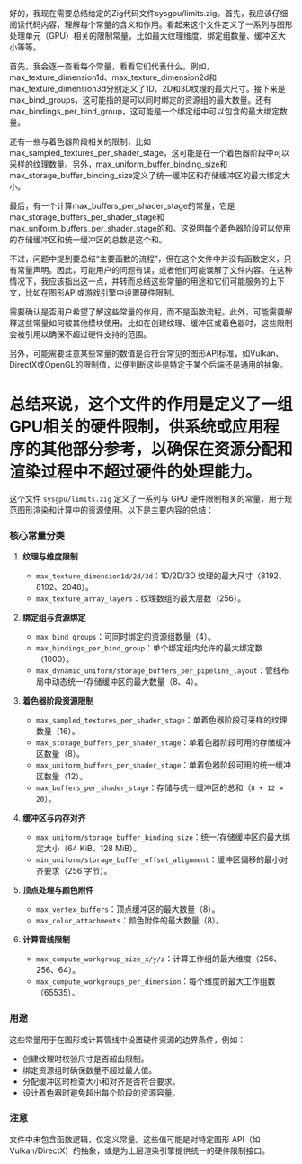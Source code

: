 好的，我现在需要总结给定的Zig代码文件sysgpu/limits.zig。首先，我应该仔细阅读代码内容，理解每个常量的含义和作用。看起来这个文件定义了一系列与图形处理单元（GPU）相关的限制常量，比如最大纹理维度、绑定组数量、缓冲区大小等等。

首先，我会逐一查看每个常量，看看它们代表什么。例如，max_texture_dimension1d、max_texture_dimension2d和max_texture_dimension3d分别定义了1D、2D和3D纹理的最大尺寸。接下来是max_bind_groups，这可能指的是可以同时绑定的资源组的最大数量。还有max_bindings_per_bind_group，这可能是一个绑定组中可以包含的最大绑定数量。

还有一些与着色器阶段相关的限制，比如max_sampled_textures_per_shader_stage，这可能是在一个着色器阶段中可以采样的纹理数量。另外，max_uniform_buffer_binding_size和max_storage_buffer_binding_size定义了统一缓冲区和存储缓冲区的最大绑定大小。

最后，有一个计算max_buffers_per_shader_stage的常量，它是max_storage_buffers_per_shader_stage和max_uniform_buffers_per_shader_stage的和。这说明每个着色器阶段可以使用的存储缓冲区和统一缓冲区的总数是这个和。

不过，问题中提到要总结“主要函数的流程”，但在这个文件中并没有函数定义，只有常量声明。因此，可能用户的问题有误，或者他们可能误解了文件内容。在这种情况下，我应该指出这一点，并转而总结这些常量的用途和它们可能服务的上下文，比如在图形API或游戏引擎中设置硬件限制。

需要确认是否用户希望了解这些常量的作用，而不是函数流程。此外，可能需要解释这些常量如何被其他模块使用，比如在创建纹理、缓冲区或着色器时，这些限制会被引用以确保不超过硬件支持的范围。

另外，可能需要注意某些常量的数值是否符合常见的图形API标准，如Vulkan、DirectX或OpenGL的限制值，以便判断这些是特定于某个后端还是通用的抽象。

总结来说，这个文件的作用是定义了一组GPU相关的硬件限制，供系统或应用程序的其他部分参考，以确保在资源分配和渲染过程中不超过硬件的处理能力。
================================================
这个文件 `sysgpu/limits.zig` 定义了一系列与 GPU 硬件限制相关的常量，用于规范图形渲染和计算中的资源使用。以下是主要内容的总结：

### **核心常量分类**
1. **纹理与维度限制**
   - `max_texture_dimension1d/2d/3d`：1D/2D/3D 纹理的最大尺寸（8192、8192、2048）。
   - `max_texture_array_layers`：纹理数组的最大层数（256）。

2. **绑定组与资源绑定**
   - `max_bind_groups`：可同时绑定的资源组数量（4）。
   - `max_bindings_per_bind_group`：单个绑定组内允许的最大绑定数（1000）。
   - `max_dynamic_uniform/storage_buffers_per_pipeline_layout`：管线布局中动态统一/存储缓冲区的最大数量（8、4）。

3. **着色器阶段资源限制**
   - `max_sampled_textures_per_shader_stage`：单着色器阶段可采样的纹理数量（16）。
   - `max_storage_buffers_per_shader_stage`：单着色器阶段可用的存储缓冲区数量（8）。
   - `max_uniform_buffers_per_shader_stage`：单着色器阶段可用的统一缓冲区数量（12）。
   - `max_buffers_per_shader_stage`：存储与统一缓冲区的总和（`8 + 12 = 20`）。

4. **缓冲区与内存对齐**
   - `max_uniform/storage_buffer_binding_size`：统一/存储缓冲区的最大绑定大小（64 KiB、128 MiB）。
   - `min_uniform/storage_buffer_offset_alignment`：缓冲区偏移的最小对齐要求（256 字节）。

5. **顶点处理与颜色附件**
   - `max_vertex_buffers`：顶点缓冲区的最大数量（8）。
   - `max_color_attachments`：颜色附件的最大数量（8）。

6. **计算管线限制**
   - `max_compute_workgroup_size_x/y/z`：计算工作组的最大维度（256、256、64）。
   - `max_compute_workgroups_per_dimension`：每个维度的最大工作组数（65535）。

### **用途**
这些常量用于在图形或计算管线中设置硬件资源的边界条件，例如：
- 创建纹理时校验尺寸是否超出限制。
- 绑定资源组时确保数量不超过最大值。
- 分配缓冲区时检查大小和对齐是否符合要求。
- 设计着色器时避免超出每个阶段的资源容量。

### **注意**
文件中未包含函数逻辑，仅定义常量。这些值可能是对特定图形 API（如 Vulkan/DirectX）的抽象，或是为上层渲染引擎提供统一的硬件限制接口。